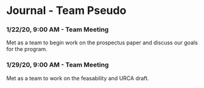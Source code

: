 # Journal - Team Pseudo

### 1/22/20, 9:00 AM - Team Meeting
Met as a team to begin work on the prospectus paper and discuss our goals for the program.

### 1/29/20, 9:00 AM - Team Meeting
Met as a team to work on the feasability and URCA draft.
